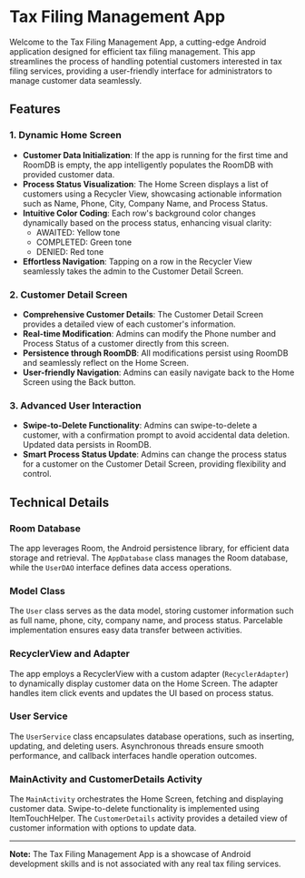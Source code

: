 # Tax Filing Management App

Welcome to the Tax Filing Management App, a cutting-edge Android application designed for efficient tax filing management. This app streamlines the process of handling potential customers interested in tax filing services, providing a user-friendly interface for administrators to manage customer data seamlessly.

## Features

### 1. Dynamic Home Screen

- **Customer Data Initialization**: If the app is running for the first time and RoomDB is empty, the app intelligently populates the RoomDB with provided customer data.
- **Process Status Visualization**: The Home Screen displays a list of customers using a Recycler View, showcasing actionable information such as Name, Phone, City, Company Name, and Process Status.
- **Intuitive Color Coding**: Each row's background color changes dynamically based on the process status, enhancing visual clarity:
  - AWAITED: Yellow tone
  - COMPLETED: Green tone
  - DENIED: Red tone
- **Effortless Navigation**: Tapping on a row in the Recycler View seamlessly takes the admin to the Customer Detail Screen.

### 2. Customer Detail Screen

- **Comprehensive Customer Details**: The Customer Detail Screen provides a detailed view of each customer's information.
- **Real-time Modification**: Admins can modify the Phone number and Process Status of a customer directly from this screen.
- **Persistence through RoomDB**: All modifications persist using RoomDB and seamlessly reflect on the Home Screen.
- **User-friendly Navigation**: Admins can easily navigate back to the Home Screen using the Back button.

### 3. Advanced User Interaction

- **Swipe-to-Delete Functionality**: Admins can swipe-to-delete a customer, with a confirmation prompt to avoid accidental data deletion. Updated data persists in RoomDB.
- **Smart Process Status Update**: Admins can change the process status for a customer on the Customer Detail Screen, providing flexibility and control.

## Technical Details

### Room Database

The app leverages Room, the Android persistence library, for efficient data storage and retrieval. The `AppDatabase` class manages the Room database, while the `UserDAO` interface defines data access operations.

### Model Class

The `User` class serves as the data model, storing customer information such as full name, phone, city, company name, and process status. Parcelable implementation ensures easy data transfer between activities.

### RecyclerView and Adapter

The app employs a RecyclerView with a custom adapter (`RecyclerAdapter`) to dynamically display customer data on the Home Screen. The adapter handles item click events and updates the UI based on process status.

### User Service

The `UserService` class encapsulates database operations, such as inserting, updating, and deleting users. Asynchronous threads ensure smooth performance, and callback interfaces handle operation outcomes.

### MainActivity and CustomerDetails Activity

The `MainActivity` orchestrates the Home Screen, fetching and displaying customer data. Swipe-to-delete functionality is implemented using ItemTouchHelper. The `CustomerDetails` activity provides a detailed view of customer information with options to update data.


---

**Note:** The Tax Filing Management App is a showcase of Android development skills and is not associated with any real tax filing services.
